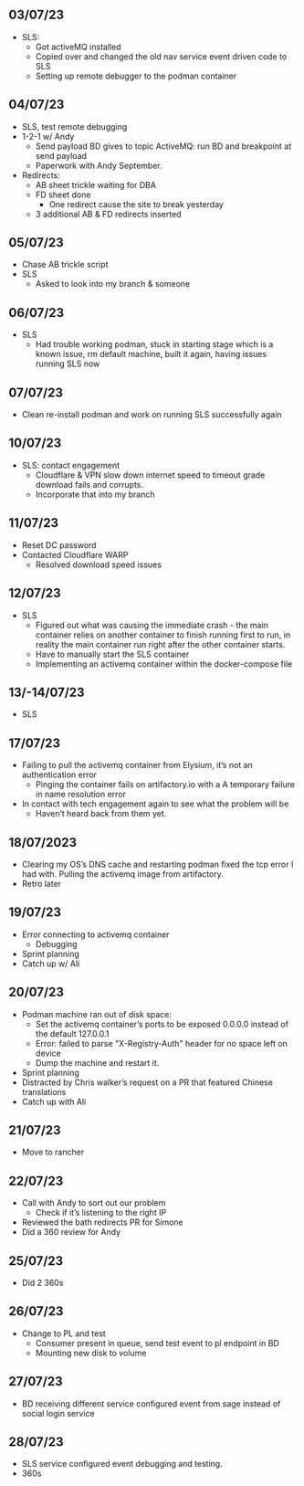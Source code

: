## 03/07/23
- SLS:
    - Got activeMQ installed
    - Copied over and changed the old nav service event driven code to SLS
    - Setting up remote debugger to the podman container
## 04/07/23
- SLS, test remote debugging
- 1-2-1 w/ Andy
    - Send payload BD gives to topic ActiveMQ: run BD and breakpoint at send payload
    - Paperwork with Andy September.
- Redirects:
    - AB sheet trickle waiting for DBA 
    - FD sheet done
        - One redirect cause the site to break yesterday
    - 3 additional AB & FD redirects inserted
## 05/07/23
- Chase AB trickle script
- SLS
    - Asked to look into my branch  & someone
## 06/07/23
- SLS 
    - Had trouble working podman, stuck in starting stage which is a known issue, rm default machine, built it again, having issues running SLS now
## 07/07/23
- Clean re-install podman and work on running SLS successfully again
## 10/07/23
- SLS: contact engagement
    - Cloudflare & VPN slow down internet speed to timeout grade download fails and corrupts.
    - Incorporate that into my branch
## 11/07/23
- Reset DC password
- Contacted Cloudflare WARP 
    - Resolved download speed issues
## 12/07/23
- SLS 
    - Figured out what was causing the immediate crash - the main container relies on another container to finish running first to run, in reality the main container run right after the other container starts.
    - Have to manually start the SLS container
    - Implementing an activemq container within the docker-compose file
## 13/-14/07/23
- SLS
## 17/07/23
- Failing to pull the activemq container from Elysium, it’s not an authentication error
    - Pinging the container fails on artifactory.io with a A temporary failure in name resolution error
- In contact with tech engagement again to see what the problem will be
    - Haven’t heard back from them yet.
## 18/07/2023
- Clearing my OS’s DNS cache and restarting podman fixed the tcp error I had with. Pulling the activemq image from artifactory. 
- Retro later
## 19/07/23
- Error connecting to activemq container
    - Debugging
- Sprint planning
- Catch up w/ Ali
## 20/07/23
- Podman machine ran out of disk space:
    - Set the activemq container’s ports to be exposed 0.0.0.0 instead of the default 127.0.0.1
    - Error: failed to parse "X-Registry-Auth" header for no space left on device
    - Dump the machine and restart it.
- Sprint planning
- Distracted by Chris walker’s request on a PR that featured Chinese translations
- Catch up with Ali
## 21/07/23
- Move to rancher
## 22/07/23
- Call with Andy to sort out our problem
    - Check if it’s listening to the right IP
- Reviewed the bath redirects PR for Simone
- Did a 360 review for Andy
## 25/07/23
- Did 2 360s 
## 26/07/23
- Change to PL and test
    - Consumer present in queue, send test event to pl endpoint in BD
    - Mounting new disk to volume
## 27/07/23
- BD receiving different service configured event from sage instead of social login service
## 28/07/23
- SLS service configured event debugging and testing.
- 360s
